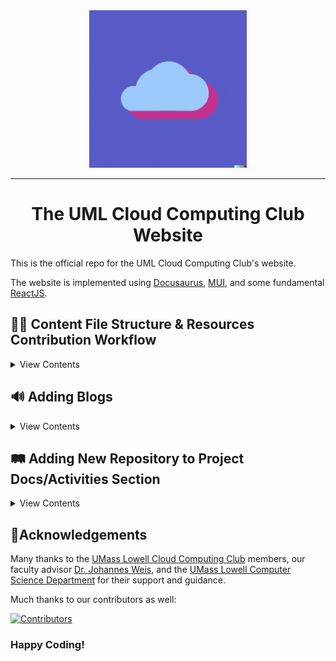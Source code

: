 <div align="center">
    <a href="https://cloudcomputingclub.cs.uml.edu/">
        <img src="./club-logo.png" alt="Logo" width="50%" height="50%"/>
    </a>
    <hr>
    <h1>The UML Cloud Computing Club Website</h1>
</div>


This is the official repo for the UML Cloud Computing Club's website.

The website is implemented using [Docusaurus](https://docusaurus.io/), [MUI](https://mui.com/), and some fundamental [ReactJS](https://react.dev/).


## 👨‍💻 Content File Structure & Resources Contribution Workflow
<details>
<summary>View Contents</summary>
To edit the resources section of the website:

1. Create a new branch from the **main** branch
2. Make the appropriate edits within this branch
3. Make an eventual pull request for the branch to be merged into **main**
4. Await approval or make the reviewers' requested changes and resubmit


All markdown files containing documentation details of the projects are in `docs/projects/` with the project's name marking the folder that contain's it's documentation

All markdown files containing tutorial details are in `docs/resources/` with the specific resource/class's name marking the folder that contain's it's files. 

All markdown files containing activity details are in `docs/activities/` with the specific activity's name marking the folder that contain's it's files. 

All markdown files containing blog details are in `blog/` with the specific blog's name marking the file that contain's it's content. 

All markdown files should follow Docusaurus's guidelines for folder structure for autogenerating the UI and pagination. More details are available at the [Docusaurus Docs](https://docusaurus.io/docs/sidebar/autogenerated) and [Docusaurus Blog](https://docusaurus.io/docs/blog). 


> [!CAUTION] 
> All contributions to the UML Class Sesources section within the the `resources/` folder must follow the *explicitly* provided guidelines and rules in the aptly named file `📒 Guidelines & Rules`. 
> Failure to do so will result in your contributions being removed or rejected within PRs!
> These are resources for official UML CS courses and hence will be monitored closely.

</details>

## 🔊 Adding Blogs

<details>
<summary>View Contents</summary>

Blogs feature quite a bit of functionality. 
You can add yourself as an author, add tags to categorize blogs, and add blogs themselves. 

### ✒️ Adding new Authors
In order to add a new author the collection of available authors, edit `blog/authors.yml`. <br/>
Add in the author by filling in the following template:
``` yml
AUTHOR_NAME:
  name: 
  title: 
  url: 
  image_url: 
  email: 
  socials:
    github: 
    x: 
    linkedin: 
    stackoverflow:
```
> [!NOTE]
> `AUTHOR_NAME` represents the name of the author used within code. the `name` attribute represents the name that will be displayed for this author. For legibility and simplicity, preferably keep them the same. 

> [!TIP]
> All socials attributes are optional and can be used in any combination with the exhaustive list of supported socials shown above. If you choose to opt out of providing social media information, also remove the entirety of the socials attribute in addition to each sub-attribute:
>``` yml
> AUTHOR_NAME:
>   name: 
>   title: 
>   url: 
>   image_url: 
>   email:
> ```

### 🏷️ Adding new tags

In order to add new tags edit `blog/tags.yml`. <br/>
Add in a new tag by filling in the following template:
``` yml
TAG_NAME:
  label: 
  permalink: 
  description: 'Blog posts related to the TAG_NAME'
```
> [!NOTE]
> In the interest of SEO and standardization, utilize the provided format for tag descriptions. <br/>
> Similarly, for legibility and simplicity, preferably set the `TAG_NAME` and `label` attribute the same. 

### 💬 Adding a new Blog page

To create a new blog page, simply create a new markdown file. The name of the file will be the title of your blog page. <br/>
Within each blog page, it's required that *at least* the following front-matter be provided:
``` md
---
authors: 
 - AUTHOR1
 - AUTHOR2
 - ...
---
``` 

Adding tags is optional and can be added by the following format:
``` md
---
authors:
 - ...
tags:
 - TAG1
 - TAG2
 - ...
---
```

Also, at a minimum it's required that you follow *at least* this guideline:
``` md
---
authors:
---

Your short hooking statement goes here...

<!-- truncate -->

The rest of your blog's content...

```
All content after the front-matter and before the `truncate` tag will be used as the cover content for your blog post when previewing all blog posts. This area is the short summary of your blog post.

In addition to the required front-matter and formatting instructions, feel free to add supported [front-matter](https://docusaurus.io/docs/api/plugins/@docusaurus/plugin-content-blog#markdown-front-matter) or content to your liking!

### 📊 Adding Images, Diagrams, or any local files to your blog post

If you're interested in adding any local files to your blog pages, simply place them in folder within `blog/` with the same name as your blog page file. Source your files accordingly: `./BLOG_NAME/FILENAME`.  

</details> 

## 🛤️ Adding New Repository to Project Docs/Activities Section

<details>
<summary>View Contents</summary>

<details>
<summary>Project Details</summary>

### Project
To add a new project's documentation onto the project docs section of the website, you must meet a few pre-reqs:

1. The project must be a remote git repository (Github, BitBucket, etc)
2. The project's repository must contain folder with the following structure: <br/>
    ``` shell
        docs 
        └── web_docs 
                └── intro.md | Introduction/
                    _category_.json
    ```
3. The project's documentation files must follow [Docusaurus's](https://docusaurus.io/docs/create-doc) doc creation guidelines. <br/> The `_category_.json` file is autogenerated at website build time. The order in which the projects are displayed on the website is determined by the order in which the projects are listed in the `project_repos.json` file (top to bottom order).
4. Front Matter requirements: All markdown files must have the following front-matter: (`#` is an integer). This will affect the order in which the doc pages are displayed on the website (top to bottom order). 
    ``` text
    ---
    sidebar_position: #
    ---
    ```

#### In order to add your project:
1. Create a new branch from the **main** branch
2. Name the branch with the following convention: `feat: Add new project docs: PROJECTNAME` with `PROJECTNAME` being the name of your project.
3. Add your repository to package.json. Add your project as a key-value pair in the `project_repos.json`:
    ``` json
    {
        "<Other Project>": "<Other Project Github URL>",
        "<Your Project Name>": "<Your Project Github URL>",
    }
    ```
4. Make a Pull Request to merge your branch into **main**. Your project will be added to the website once the PR is approved and merged.
</details>


<details>
<summary>Activity Details</summary>

### Activity
To add a new activity's instructions onto the activities section of the website, you must meet a few pre-reqs:

1. The activity must be a remote git repository (Github, BitBucket, etc)
2. The activity's repository must contain folder with the following structure: <br/>
    ``` shell
        docs 
        └── web_docs 
                └── intro.md | Introduction/
                    _category_.json
    ```
3. The activity's documentation files must follow [Docusaurus's](https://docusaurus.io/docs/create-doc) doc creation guidelines. <br/> The `_category_.json` file is autogenerated at website build time. The order in which the activities are displayed on the website is determined by the order in which the projects are listed in the `activity_repos.json` file (top to bottom order).
4. Front Matter requirements: All markdown files must have the following front-matter: (`#` is an integer). This will affect the order in which the doc pages are displayed on the website (top to bottom order). 
    ``` text
    ---
    sidebar_position: #
    ---
    ```

### In order to add your activity:
1. Create a new branch from the **main** branch
2. Name the branch with the following convention: `feat: Add new activuty docs: ACTIVITYNAME` with `ACTIVITYNAME` being the name of your project.
3. Add your repository to package.json. Add your project as a key-value pair in the `activity_repos.json`:
    ``` json
    {
        "<Other Activity>": "<Other Activity Github URL>",
        "<Your Activity Name>": "<Your Activity Github URL>",
    }
    ```
4. Make a Pull Request to merge your branch into **main**. Your activity will be added to the website once the PR is approved and merged.

</details>

</details>

## 🎉Acknowledgements 
Many thanks to the [UMass Lowell Cloud Computing Club](https://umasslowellclubs.campuslabs.com/engage/organization/cloudcomputingclub) members, our faculty advisor [Dr. Johannes Weis](https://www.uml.edu/sciences/computer-science/people/weis-johannes.aspx), and the [UMass Lowell Computer Science Department](https://www.uml.edu/Sciences/computer-science/) for their support and guidance.

Much thanks to our contributors as well:

[![Contributors](https://contributors-img.web.app/image?repo=UMLCloudComputing/UMLCloudComputing.github.io)](https://github.com/UMLCloudComputing/UMLCloudComputing.github.io/graphs/contributors)

### Happy Coding!
